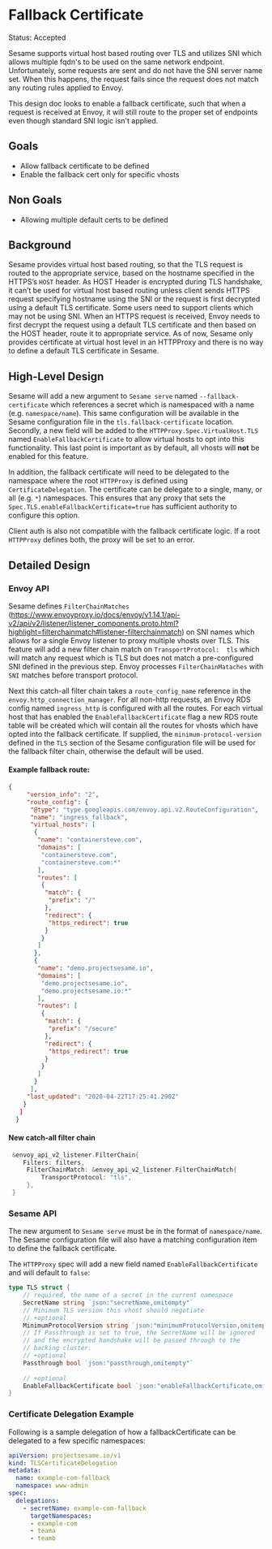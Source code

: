# Fallback Certificate

Status: Accepted

Sesame supports virtual host based routing over TLS and utilizes SNI which allows multiple fqdn's to be used on the same network endpoint.
Unfortunately, some requests are sent and do not have the SNI server name set. 
When this happens, the request fails since the request does not match any routing rules applied to Envoy.

This design doc looks to enable a fallback certificate, such that when a request is received at Envoy, it will still route to the proper set of endpoints even though standard SNI logic isn't applied.

## Goals

- Allow fallback certificate to be defined 
- Enable the fallback cert only for specific vhosts

## Non Goals

- Allowing multiple default certs to be defined

## Background

Sesame provides virtual host based routing, so that the TLS request is routed to the appropriate service, based on the hostname specified in the HTTPS’s `HOST` header.
As HOST Header is encrypted during TLS handshake, it can’t be used for virtual host based routing unless client sends HTTPS request specifying hostname using the SNI or the request is first decrypted using a default TLS certificate.
Some users need to support clients which may not be using SNI.
When an HTTPS request is received, Envoy needs to first decrypt the request using a default TLS certificate and then based on the HOST header, route it to appropriate service.
As of now, Sesame only provides certificate at virtual host level in an HTTPProxy and there is no way to define a default TLS certificate in Sesame.

## High-Level Design

Sesame will add a new argument to `Sesame serve` named `--fallback-certificate` which references a secret which is namespaced with a name (e.g. `namespace/name`).
This same configuration will be available in the Sesame configuration file in the `tls.fallback-certificate` location.
Secondly, a new field will be added to the `HTTPProxy.Spec.VirtualHost.TLS` named `EnableFallbackCertificate` to allow virtual hosts to opt into this functionality.
This last point is important as by default, all vhosts will **not** be enabled for this feature.

In addition, the fallback certificate will need to be delegated to the namespace where the root `HTTPProxy` is defined using `CertificateDelegation`.
The certificate can be delegate to a single, many, or all (e.g. `*`) namespaces.
This ensures that any proxy that sets the `Spec.TLS.enableFallbackCertificate=true` has sufficient authority to configure this option.

Client auth is also not compatible with the fallback certificate logic.
If a root `HTTPProxy` defines both, the proxy will be set to an error.

## Detailed Design

### Envoy API

Sesame defines `FilterChainMatches` (https://www.envoyproxy.io/docs/envoy/v1.14.1/api-v2/api/v2/listener/listener_components.proto.html?highlight=filterchainmatch#listener-filterchainmatch) on SNI names which allows for a single Envoy listener to proxy multiple vhosts over TLS.
This feature will add a new filter chain match on `TransportProtocol:  tls` which will match any request which is TLS but does not match a pre-configured SNI defined in the previous step.
Envoy processes `FilterChainMataches` with `SNI` matches before transport protocol.

Next this catch-all filter chain takes a `route_config_name` reference in the `envoy.http_connection_manager`.
For all non-http requests, an Envoy RDS config named `ingress_http` is configured with  all the routes.
For each virtual host that has enabled the `EnableFallbackCertificate` flag a new RDS route table will be created which will contain all the routes for vhosts which have opted into the fallback certificate.
If supplied, the `minimum-protocol-version` defined in the `TLS` section of the Sesame configuration file will be used for the fallback filter chain, otherwise the default will be used. 

#### Example fallback route: 

```json
{
     "version_info": "2",
     "route_config": {
      "@type": "type.googleapis.com/envoy.api.v2.RouteConfiguration",
      "name": "ingress_fallback",
      "virtual_hosts": [
       {
        "name": "containersteve.com",
        "domains": [
         "containersteve.com",
         "containersteve.com:*"
        ],
        "routes": [
         {
          "match": {
           "prefix": "/"
          },
          "redirect": {
           "https_redirect": true
          }
         }
        ]
       },
       {
        "name": "demo.projectsesame.io",
        "domains": [
         "demo.projectsesame.io",
         "demo.projectsesame.io:*"
        ],
        "routes": [
         {
          "match": {
           "prefix": "/secure"
          },
          "redirect": {
           "https_redirect": true
          }
         }
        ]
       }
      ],
     "last_updated": "2020-04-22T17:25:41.290Z"
    }
   ]
  }
```

#### New catch-all filter chain
 
```go
 &envoy_api_v2_listener.FilterChain{
    Filters: filters,
     FilterChainMatch: &envoy_api_v2_listener.FilterChainMatch{
         TransportProtocol: "tls",
     },
 }
```

### Sesame API

The new argument to `Sesame serve` must be in the format of `namespace/name`.
The Sesame configuration file will also have a matching configuration item to define the fallback certificate.

The `HTTPProxy` spec will add a new field named `EnableFallbackCertificate` and will default to `false`:

```go
type TLS struct {
	// required, the name of a secret in the current namespace
	SecretName string `json:"secretName,omitempty"`
	// Minimum TLS version this vhost should negotiate
	// +optional
	MinimumProtocolVersion string `json:"minimumProtocolVersion,omitempty"`
	// If Passthrough is set to true, the SecretName will be ignored
	// and the encrypted handshake will be passed through to the
	// backing cluster.
	// +optional
	Passthrough bool `json:"passthrough,omitempty"`
    
    // +optional
    EnableFallbackCertificate bool `json:"enableFallbackCertificate,omitempty""`
}
```

### Certificate Delegation Example

Following is a sample delegation of how a fallbackCertificate can be delegated to a few specific namespaces:

```yaml
apiVersion: projectsesame.io/v1
kind: TLSCertificateDelegation
metadata:
  name: example-com-fallback
  namespace: www-admin
spec:
  delegations:
    - secretName: example-com-fallback
      targetNamespaces:
      - example-com
      - teama
      - teamb
```